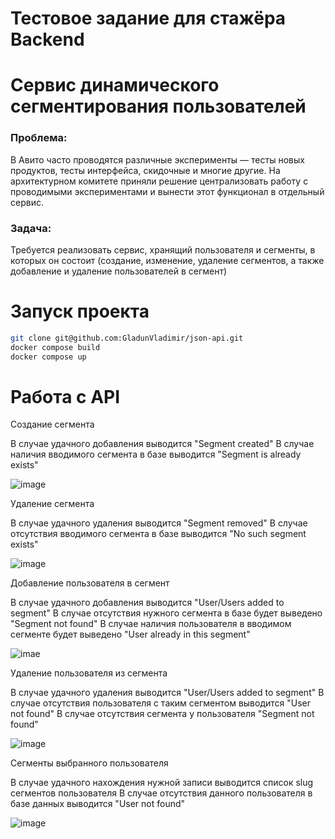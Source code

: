 # Тестовое задание для стажёра Backend
# Сервис динамического сегментирования пользователей

### Проблема:

В Авито часто проводятся различные эксперименты — тесты новых продуктов, тесты интерфейса, скидочные и многие другие.
На архитектурном комитете приняли решение централизовать работу с проводимыми экспериментами и вынести этот функционал в отдельный сервис.

### Задача:

Требуется реализовать сервис, хранящий пользователя и сегменты, в которых он состоит (создание, изменение, удаление сегментов, а также добавление и удаление пользователей в сегмент)

# Запуск проекта

```sh
git clone git@github.com:GladunVladimir/json-api.git
docker compose build
docker compose up
```
# Работа с API

Создание сегмента

В случае удачного добавления выводится "Segment created"
В случае наличия вводимого сегмента в базе выводится "Segment is already exists"


![image](https://github.com/GladunVladimir/json-api/blob/main/Screenshots/%D0%94%D0%BE%D0%B1%D0%B0%D0%B2%D0%BB%D0%B5%D0%BD%D0%B8%D0%B5%20%D1%81%D0%B5%D0%B3%D0%BC%D0%B5%D0%BD%D1%82%D0%B0.png)


Удаление сегмента

В случае удачного удаления выводится "Segment removed"
В случае отсутствия вводимого сегмента в базе выводится "No such segment exists"

![image](https://github.com/GladunVladimir/json-api/blob/main/Screenshots/%D0%A3%D0%B4%D0%B0%D0%BB%D0%B5%D0%BD%D0%B8%D0%B5%20%D1%81%D0%B5%D0%B3%D0%BC%D0%B5%D0%BD%D1%82%D0%B0.png)


Добавление пользователя в сегмент

В случае удачного добавления выводится "User/Users added to segment"
В случае отсутствия нужного сегмента в базе будет выведено "Segment not found"
В случае наличия пользователя в вводимом сегменте будет выведено "User already in this segment"

![imae](https://github.com/GladunVladimir/json-api/blob/main/Screenshots/%D0%94%D0%BE%D0%B1%D0%B0%D0%B2%D0%BB%D0%B5%D0%BD%D0%B8%D0%B5%20%D0%BF%D0%BE%D0%BB%D1%8C%D0%B7%D0%BE%D0%B2%D0%B0%D1%82%D0%B5%D0%BB%D1%8F%20%D0%B2%20%D1%81%D0%B5%D0%B3%D0%BC%D0%B5%D0%BD%D1%82.png)


Удаление пользователя из сегмента

В случае удачного удаления выводится "User/Users added to segment"
В случае отсутствия пользователя с таким сегментом выводится "User not found"
В случае отсутствия сегмента у пользователя "Segment not found"

![image](https://github.com/GladunVladimir/json-api/blob/main/Screenshots/%D0%A3%D0%B4%D0%B0%D0%BB%D0%B5%D0%BD%D0%B8%D0%B5%20%D0%BF%D0%BE%D0%BB%D1%8C%D0%B7%D0%BE%D0%B2%D0%B0%D1%82%D0%B5%D0%BB%D1%8F%20%D0%B8%D0%B7%20%D1%81%D0%B5%D0%B3%D0%BC%D0%B5%D0%BD%D1%82%D0%B0.png)


Сегменты выбранного пользователя

В случае удачного нахождения нужной записи выводится список slug сегментов пользователя
В случае отсутствия данного пользователя в базе данных выводится "User not found"

![image](https://github.com/GladunVladimir/json-api/blob/main/Screenshots/%D0%A1%D0%B5%D0%B3%D0%BC%D0%B5%D0%BD%D1%82%D1%8B%20%D0%BF%D0%BE%D0%BB%D1%8C%D0%B7%D0%BE%D0%B2%D0%B0%D1%82%D0%B5%D0%BB%D1%8F.png)
